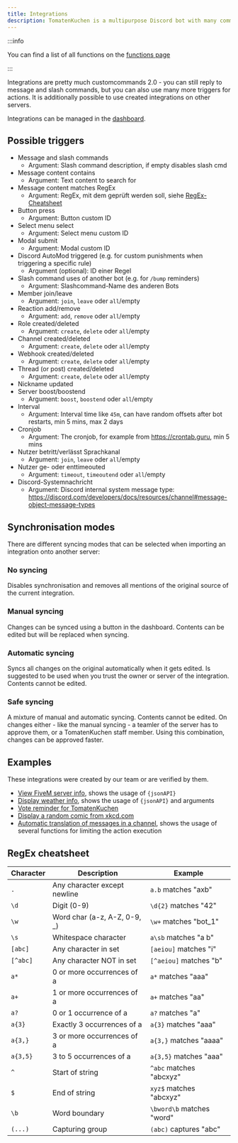 ```yaml
---
title: Integrations
description: TomatenKuchen is a multipurpose Discord bot with many common and innovative features for your server. This page explains the basic setup of integrations, the better version of customcommands.
---
```


:::info

You can find a list of all functions on the [functions page](/category/action-functions)

:::

Integrations are pretty much customcommands 2.0 - you can still reply to message and slash commands, but you can also use many more triggers for actions.
It is additionally possible to use created integrations on other servers.

Integrations can be managed in the [dashboard](https://tomatenkuchen.com/dashboard/integrations).

## Possible triggers

- Message and slash commands
	- Argument: Slash command description, if empty disables slash cmd
- Message content contains
	- Argument: Text content to search for
- Message content matches RegEx
	- Argument: RegEx, mit dem geprüft werden soll, siehe [RegEx-Cheatsheet](#regex-cheatsheet)
- Button press
	- Argument: Button custom ID
- Select menu select
	- Argument: Select menu custom ID
- Modal submit
	- Argument: Modal custom ID
- Discord AutoMod triggered (e.g. for custom punishments when triggering a specific rule)
	- Argument (optional): ID einer Regel
- Slash command uses of another bot (e.g. for `/bump` reminders)
	- Argument: Slashcommand-Name des anderen Bots
- Member join/leave
	- Argument: <code>join</code>, <code>leave</code> oder <code>all</code>/empty
- Reaction add/remove
	- Argument: <code>add</code>, <code>remove</code> oder <code>all</code>/empty
- Role created/deleted
	- Argument: <code>create</code>, <code>delete</code> oder <code>all</code>/empty
- Channel created/deleted
	- Argument: <code>create</code>, <code>delete</code> oder <code>all</code>/empty
- Webhook created/deleted
	- Argument: <code>create</code>, <code>delete</code> oder <code>all</code>/empty
- Thread (or post) created/deleted
	- Argument: <code>create</code>, <code>delete</code> oder <code>all</code>/empty
- Nickname updated
- Server boost/boostend
	- Argument: <code>boost</code>, <code>boostend</code> oder <code>all</code>/empty
- Interval
	- Argument: Interval time like <code>45m</code>, can have random offsets after bot restarts, min 5 mins, max 2 days
- Cronjob
	- Argument: The cronjob, for example from https://crontab.guru, min 5 mins
- Nutzer betritt/verlässt Sprachkanal
	- Argument: <code>join</code>, <code>leave</code> oder <code>all</code>/empty
- Nutzer ge- oder enttimeouted
	- Argument: <code>timeout</code>, <code>timeoutend</code> oder <code>all</code>/empty
- Discord-Systemnachricht
	- Argument: Discord internal system message type: https://discord.com/developers/docs/resources/channel#message-object-message-types

## Synchronisation modes

There are different syncing modes that can be selected when importing an integration onto another server:

### No syncing

Disables synchronisation and removes all mentions of the original source of the current integration.

### Manual syncing

Changes can be synced using a button in the dashboard. Contents can be edited but will be replaced when syncing.

### Automatic syncing

Syncs all changes on the original automatically when it gets edited. Is suggested to be used when you trust the owner or server of the integration. Contents cannot be edited.

### Safe syncing

A mixture of manual and automatic syncing. Contents cannot be edited. On changes either - like the manual syncing - a teamler of the server has to approve them, or a TomatenKuchen staff member. Using this combination, changes can be approved faster.

## Examples

These integrations were created by our team or are verified by them.

- [View FiveM server info](https://tomatenkuchen.com/dashboard/integrations?info=fivem), shows the usage of `{jsonAPI}`
- [Display weather info](https://tomatenkuchen.com/dashboard/integrations?info=weather), shows the usage of `{jsonAPI}` and arguments
- [Vote reminder for TomatenKuchen](https://tomatenkuchen.com/dashboard/integrations?info=vote-reminder)
- [Display a random comic from xkcd.com](https://tomatenkuchen.com/dashboard/integrations?info=xkcd)
- [Automatic translation of messages in a channel](https://tomatenkuchen.com/dashboard/integrations?info=autotranslate), shows the usage of several functions for limiting the action execution

## RegEx cheatsheet

| Character | Description                  | Example                   |
|-----------|------------------------------|---------------------------|
| `.`       | Any character except newline | `a.b` matches "axb"       |
| `\d`      | Digit (0-9)                  | `\d{2}` matches "42"      |
| `\w`      | Word char (a-z, A-Z, 0-9, _) | `\w+` matches "bot_1"     |
| `\s`      | Whitespace character         | `a\sb` matches "a b"      |
| `[abc]`   | Any character in set         | `[aeiou]` matches "i"     |
| `[^abc]`  | Any character NOT in set     | `[^aeiou]` matches "b"    |
| `a*`      | 0 or more occurrences of a   | `a*` matches "aaa"        |
| `a+`      | 1 or more occurrences of a   | `a+` matches "aa"         |
| `a?`      | 0 or 1 occurrence of a       | `a?` matches "a"          |
| `a{3}`    | Exactly 3 occurrences of a   | `a{3}` matches "aaa"      |
| `a{3,}`   | 3 or more occurrences of a   | `a{3,}` matches "aaaa"    |
| `a{3,5}`  | 3 to 5 occurrences of a      | `a{3,5}` matches "aaa"    |
| `^`       | Start of string              | `^abc` matches "abcxyz"   |
| `$`       | End of string                | `xyz$` matches "abcxyz"   |
| `\b`      | Word boundary                | `\bword\b` matches "word" |
| `(...)`   | Capturing group              | `(abc)` captures "abc"    |
